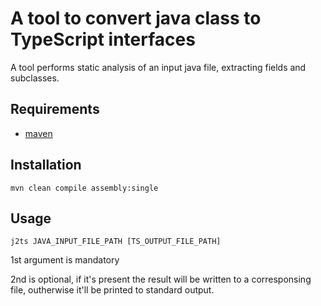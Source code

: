 # A tool to convert java class to TypeScript interfaces
   A tool performs static analysis of an input java file, extracting fields and subclasses. 

## Requirements
  - [maven](https://maven.apache.org/install.html)
## Installation
`mvn clean compile assembly:single`
## Usage
`j2ts JAVA_INPUT_FILE_PATH [TS_OUTPUT_FILE_PATH]`

1st argument is mandatory

2nd is optional, if it's present the result will be written to a corresponsing file,
 outherwise it'll be printed to standard output.

        
